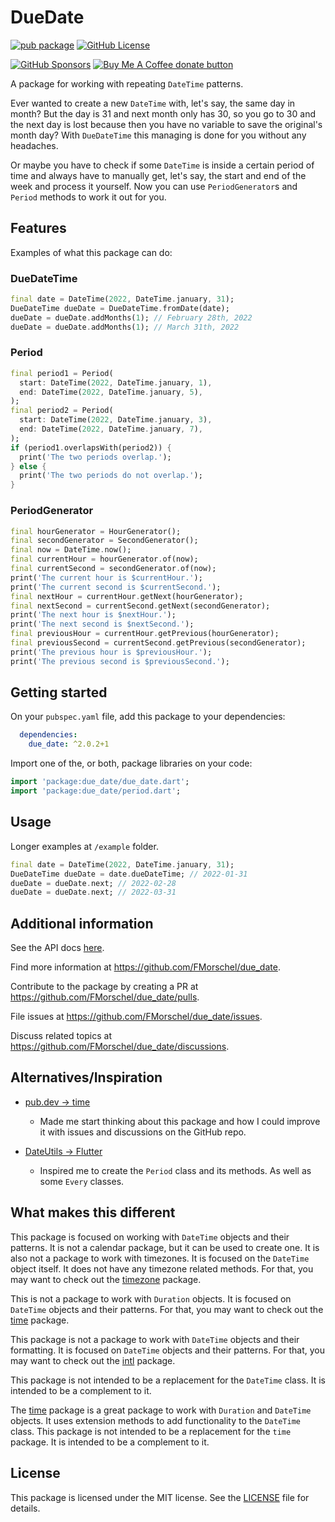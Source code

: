 # DueDate

[![pub package](https://img.shields.io/pub/v/due_date.svg)](https://pub.dev/packages/due_date)
[![GitHub License](https://img.shields.io/badge/license-MIT-blue.svg)](https://raw.githubusercontent.com/FMorschel/due_date/main/LICENSE)
<!--- Prepare for future badges when the package is more mature and has more users
<a href="https://pub.dev/packages/due_date"><img alt="GitHub Repo stars" src="https://img.shields.io/github/stars/FMorschel/due_date"></a>
<a href="https://github.com/FMorschel/due_date/graphs/contributors"><img alt="GitHub contributors" src="https://img.shields.io/github/contributors/FMorschel/due_date"></a>
<a href="https://githubc.com/FMorschel/due_date/issues?q=is%3Aissue+is%3Aclosed"><img src="https://img.shields.io/github/issues-closed-raw/FMorschel/due_date" alt="GitHub closed issues"></a>
[![GitHub Forks](https://img.shields.io/github/forks/FMorschel/due_date.svg)](https://github.com/FMorschel/due_date/network)
--->
[![GitHub Sponsors](https://img.shields.io/github/sponsors/FMorschel)](https://github.com/sponsors/FMorschel)
<span class="badge-buymeacoffee">
<a href="https://www.buymeacoffee.com/fmorschel" title="Donate to this project using Buy Me A Coffee"><img src="https://img.shields.io/badge/buy%20me%20a%20coffee-donate-yellow.svg" alt="Buy Me A Coffee donate button" /></a>
</span>

A package for working with repeating `DateTime` patterns.

Ever wanted to create a new `DateTime` with, let's say, the same day in month? But the day is 31 and next month only has 30, so you go to 30 and the next day is lost because then you have no variable to save the original's month day? With `DueDateTime` this managing is done for you without any headaches.

Or maybe you have to check if some `DateTime` is inside a certain period of time and always have to manually get, let's say, the start and end of the week and process it yourself. Now you can use `PeriodGenerator`s and `Period` methods to work it out for you.

## Features

Examples of what this package can do:

### DueDateTime

```dart
final date = DateTime(2022, DateTime.january, 31);
DueDateTime dueDate = DueDateTime.fromDate(date);
dueDate = dueDate.addMonths(1); // February 28th, 2022
dueDate = dueDate.addMonths(1); // March 31th, 2022
```

### Period

```dart
final period1 = Period(
  start: DateTime(2022, DateTime.january, 1),
  end: DateTime(2022, DateTime.january, 5),
);
final period2 = Period(
  start: DateTime(2022, DateTime.january, 3),
  end: DateTime(2022, DateTime.january, 7),
);
if (period1.overlapsWith(period2)) {
  print('The two periods overlap.');
} else {
  print('The two periods do not overlap.');
}
```

### PeriodGenerator

```dart
final hourGenerator = HourGenerator();
final secondGenerator = SecondGenerator();
final now = DateTime.now();
final currentHour = hourGenerator.of(now);
final currentSecond = secondGenerator.of(now);
print('The current hour is $currentHour.');
print('The current second is $currentSecond.');
final nextHour = currentHour.getNext(hourGenerator);
final nextSecond = currentSecond.getNext(secondGenerator);
print('The next hour is $nextHour.');
print('The next second is $nextSecond.');
final previousHour = currentHour.getPrevious(hourGenerator);
final previousSecond = currentSecond.getPrevious(secondGenerator);
print('The previous hour is $previousHour.');
print('The previous second is $previousSecond.');
```

## Getting started

On your `pubspec.yaml` file, add this package to your dependencies:

```yaml
  dependencies:
    due_date: ^2.0.2+1
```

Import one of the, or both, package libraries on your code:

```dart
import 'package:due_date/due_date.dart';
import 'package:due_date/period.dart';
```

## Usage

Longer examples at `/example` folder.

```dart
final date = DateTime(2022, DateTime.january, 31);
DueDateTime dueDate = date.dueDateTime; // 2022-01-31
dueDate = dueDate.next; // 2022-02-28
dueDate = dueDate.next; // 2022-03-31
```

## Additional information

See the API docs [here](https://fmorschel.github.io/due_date/).

Find more information at <https://github.com/FMorschel/due_date>.

Contribute to the package by creating a PR at <https://github.com/FMorschel/due_date/pulls>.

File issues at <https://github.com/FMorschel/due_date/issues>.

Discuss related topics at <https://github.com/FMorschel/due_date/discussions>.

## Alternatives/Inspiration

- [pub.dev -> time](https://pub.dev/packages/time)
  - Made me start thinking about this package and how I could improve it with issues and discussions on the GitHub repo.

- [DateUtils -> Flutter](https://api.flutter.dev/flutter/material/DateUtils-class.html)
  - Inspired me to create the `Period` class and its methods. As well as some `Every` classes.

## What makes this different

This package is focused on working with `DateTime` objects and their patterns. It is not a calendar package, but it can be used to create one.
It is also not a package to work with timezones. It is focused on the `DateTime` object itself. It does not have any timezone related methods. For that, you may want to check out the [timezone](https://pub.dev/packages/timezone) package.

This is not a package to work with `Duration` objects. It is focused on `DateTime` objects and their patterns. For that, you may want to check out the [time](https://pub.dev/packages/time) package.

This package is not a package to work with `DateTime` objects and their formatting. It is focused on `DateTime` objects and their patterns. For that, you may want to check out the [intl](https://pub.dev/packages/intl) package.

This package is not intended to be a replacement for the `DateTime` class. It is intended to be a complement to it.

The [time](https://pub.dev/packages/time) package is a great package to work with `Duration` and `DateTime` objects. It uses extension methods to add functionality to the `DateTime` class. This package is not intended to be a replacement for the `time` package. It is intended to be a complement to it.

## License

This package is licensed under the MIT license. See the [LICENSE](<https://pub.dev/packages/due_date/license>) file for details.
